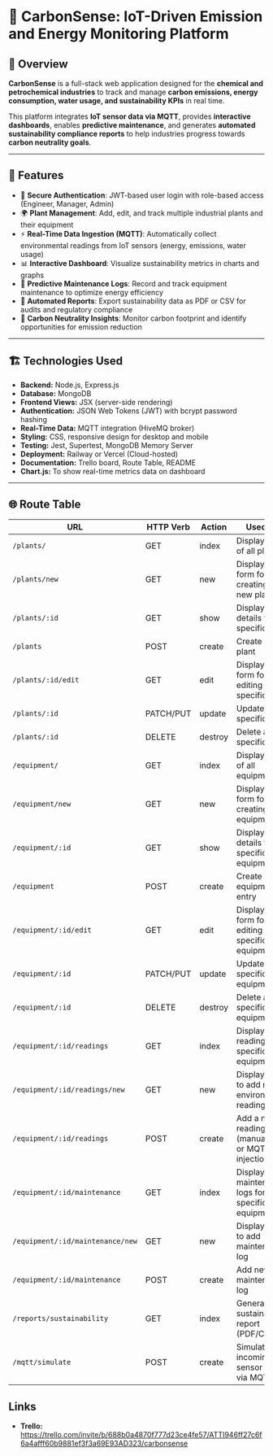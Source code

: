 # 🌱 CarbonSense: IoT-Driven Emission and Energy Monitoring Platform

## 📌 Overview
**CarbonSense** is a full-stack web application designed for the **chemical and petrochemical industries** to track and manage **carbon emissions, energy consumption, water usage, and sustainability KPIs** in real time.  

This platform integrates **IoT sensor data via MQTT**, provides **interactive dashboards**, enables **predictive maintenance**, and generates **automated sustainability compliance reports** to help industries progress towards **carbon neutrality goals**.

---

## 🚀 Features

- 🔐 **Secure Authentication**: JWT-based user login with role-based access (Engineer, Manager, Admin)
- 🌍 **Plant Management**: Add, edit, and track multiple industrial plants and their equipment
- ⚡ **Real-Time Data Ingestion (MQTT)**: Automatically collect environmental readings from IoT sensors (energy, emissions, water usage)
- 📊 **Interactive Dashboard**: Visualize sustainability metrics in charts and graphs
- 🔧 **Predictive Maintenance Logs**: Record and track equipment maintenance to optimize energy efficiency
- 📑 **Automated Reports**: Export sustainability data as PDF or CSV for audits and regulatory compliance
- 🌱 **Carbon Neutrality Insights**: Monitor carbon footprint and identify opportunities for emission reduction

---

## 🏗️ Technologies Used

- **Backend:** Node.js, Express.js
- **Database:** MongoDB
- **Frontend Views:** JSX (server-side rendering)
- **Authentication:** JSON Web Tokens (JWT) with bcrypt password hashing
- **Real-Time Data:** MQTT integration (HiveMQ broker)
- **Styling:** CSS, responsive design for desktop and mobile
- **Testing:** Jest, Supertest, MongoDB Memory Server
- **Deployment:** Railway or Vercel (Cloud-hosted)
- **Documentation:** Trello board, Route Table, README
- **Chart.js:** To show real-time metrics data on dashboard

---

## 🌐 Route Table

| **URL**                               | **HTTP Verb** | **Action**   | **Used For**                                                       | **Mongoose Method**                                                   | **View**                 |
|--------------------------------------|---------------|---------------|---------------------------------------------------------------------|-----------------------------------------------------------------------|--------------------------|
| `/plants/`                           | GET           | index         | Display a list of all plants                                        | `Plant.find()`                                                        | `Plants/Index.jsx`       |
| `/plants/new`                        | GET           | new           | Display HTML form for creating a new plant                         | none                                                                  | `Plants/New.jsx`         |
| `/plants/:id`                        | GET           | show          | Display details for a specific plant                                | `Plant.findById()`                                                     | `Plants/Show.jsx`        |
| `/plants`                            | POST          | create        | Create a new plant                                                  | `Plant.create()`                                                       | none                     |
| `/plants/:id/edit`                   | GET           | edit          | Display HTML form for editing a specific plant                     | `Plant.findById()`                                                     | `Plants/Edit.jsx`        |
| `/plants/:id`                        | PATCH/PUT     | update        | Update a specific plant                                             | `Plant.findByIdAndUpdate()` or `Plant.findOneAndUpdate()`              | none                     |
| `/plants/:id`                        | DELETE        | destroy       | Delete a specific plant                                             | `Plant.findByIdAndDelete()` or `Plant.findByIdAndRemove()`             | none                     |
| `/equipment/`                        | GET           | index         | Display a list of all equipment                                     | `Equipment.find()`                                                     | `Equipment/Index.jsx`    |
| `/equipment/new`                     | GET           | new           | Display HTML form for creating new equipment                        | none                                                                  | `Equipment/New.jsx`      |
| `/equipment/:id`                     | GET           | show          | Display details for a specific equipment                            | `Equipment.findById()`                                                 | `Equipment/Show.jsx`     |
| `/equipment`                         | POST          | create        | Create a new equipment entry                                        | `Equipment.create()`                                                   | none                     |
| `/equipment/:id/edit`                | GET           | edit          | Display HTML form for editing specific equipment                    | `Equipment.findById()`                                                 | `Equipment/Edit.jsx`     |
| `/equipment/:id`                     | PATCH/PUT     | update        | Update specific equipment                                           | `Equipment.findByIdAndUpdate()` or `Equipment.findOneAndUpdate()`      | none                     |
| `/equipment/:id`                     | DELETE        | destroy       | Delete a specific equipment                                         | `Equipment.findByIdAndDelete()` or `Equipment.findByIdAndRemove()`     | none                     |
| `/equipment/:id/readings`            | GET           | index         | Display readings for specific equipment                             | `Reading.find({ equipmentId: req.params.id })`                         | `Readings/Index.jsx`     |
| `/equipment/:id/readings/new`        | GET           | new           | Display form to add new environmental reading                       | none                                                                  | `Readings/New.jsx`       |
| `/equipment/:id/readings`            | POST          | create        | Add a new reading (manual entry or MQTT injection)                  | `Reading.create()`                                                     | none                     |
| `/equipment/:id/maintenance`         | GET           | index         | Display maintenance logs for specific equipment                     | `MaintenanceLog.find({ equipmentId: req.params.id })`                  | `Maintenance/Index.jsx`  |
| `/equipment/:id/maintenance/new`     | GET           | new           | Display form to add maintenance log                                 | none                                                                  | `Maintenance/New.jsx`    |
| `/equipment/:id/maintenance`         | POST          | create        | Add new maintenance log                                             | `MaintenanceLog.create()`                                              | none                     |
| `/reports/sustainability`            | GET           | index         | Generate sustainability report (PDF/CSV)                           | Aggregation on `Readings` and `Equipment`                              | `Reports/Report.jsx`     |
| `/mqtt/simulate`                     | POST          | create        | Simulate incoming IoT sensor data via MQTT                          | `Reading.create()`                                                     | none                     |

## Links

- **Trello:** https://trello.com/invite/b/688b0a4870f777d23ce4fe57/ATTI946ff27c6f6a4afff60b9881ef3f3a69E93AD323/carbonsense

